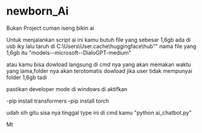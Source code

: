 # newborn_Ai
Bukan Project cuman iseng bikin ai 


Untuk menjalankan script ai ini kamu butuh file yang sebesar 1,6gb ada di usb iky lalu taruh di C:\Users\User\.cache\huggingface\hub\""
nama file yang 1,6gb itu "models--microsoft--DialoGPT-medium"

atau kamu bisa dowload langsung di cmd nya yang akan memakan waktu yang lama,folder nya akan terotomatis 
dowload jika user tidak mempunyai folder 1,6gb tadi
 
pastikan developer mode di windows di aktifkan

-pip install transformers
-pip install torch

udah sih gitu sisa nya tinggal type ini di cmd kamu "python ai_chatbot.py"

Mt
